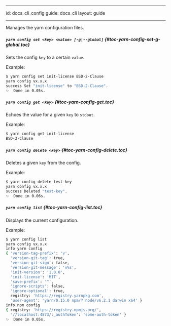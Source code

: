 * * *

id: docs_cli_config guide: docs_cli layout: guide

* * *

<p class="lead">Manages the yarn configuration files.</p>

##### `yarn config set <key> <value> [-g|--global]` [](#toc-yarn-config-set-g-global){#toc-yarn-config-set-g-global.toc}

Sets the config `key` to a certain `value`.

Example:

```sh
$ yarn config set init-license BSD-2-Clause
yarn config vx.x.x
success Set "init-license" to "BSD-2-Clause".
✨  Done in 0.05s.

```

##### `yarn config get <key>` [](#toc-yarn-config-get){#toc-yarn-config-get.toc}

Echoes the value for a given `key` to `stdout`.

Example:

```sh
$ yarn config get init-license
BSD-2-Clause
```

##### `yarn config delete <key>` [](#toc-yarn-config-delete){#toc-yarn-config-delete.toc}

Deletes a given `key` from the config.

Example:

```sh
$ yarn config delete test-key
yarn config vx.x.x
success Deleted "test-key".
✨  Done in 0.06s.
```

##### `yarn config list` [](#toc-yarn-config-list){#toc-yarn-config-list.toc}

Displays the current configuration.

Example:

```sh
$ yarn config list
yarn config vx.x.x
info yarn config
{ 'version-tag-prefix': 'v',
  'version-git-tag': true,
  'version-git-sign': false,
  'version-git-message': 'v%s',
  'init-version': '1.0.0',
  'init-license': 'MIT',
  'save-prefix': '^',
  'ignore-scripts': false,
  'ignore-optional': true,
  registry: 'https://registry.yarnpkg.com',
  'user-agent': 'yarn/0.15.0 npm/? node/v6.2.1 darwin x64' }
info npm config
{ registry: 'https://registry.npmjs.org/',
  '//localhost:4873/:_authToken': 'some-auth-token' }
✨  Done in 0.05s.

```